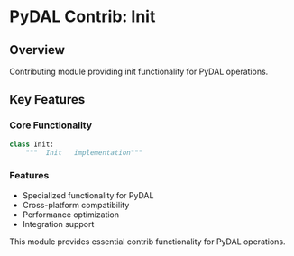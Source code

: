 # PyDAL Contrib:   Init  

## Overview
Contributing module providing   init   functionality for PyDAL operations.

## Key Features

### Core Functionality
```python
class Init:
    """  Init   implementation"""
```

### Features
- Specialized functionality for PyDAL
- Cross-platform compatibility
- Performance optimization
- Integration support

This module provides essential contrib functionality for PyDAL operations.
